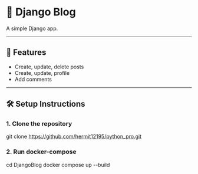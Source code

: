 # 📝 Django Blog

A simple Django app.

---

## 🚀 Features

- Create, update, delete posts
- Create, update, profile
- Add comments

---


## 🛠️ Setup Instructions

### 1. Clone the repository

git clone https://github.com/hermit12195/python_pro.git

### 2. Run docker-compose
cd DjangoBlog
docker compose up --build
